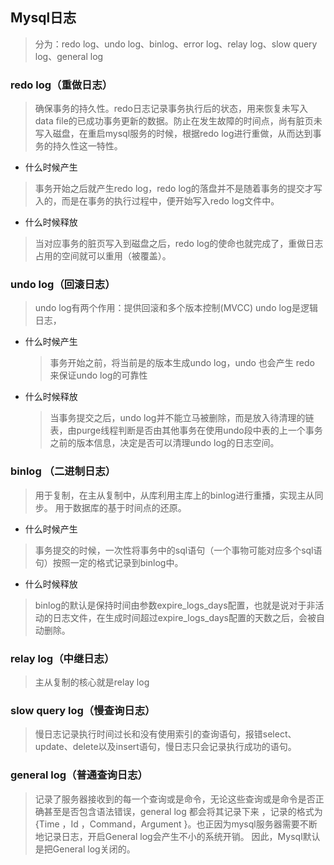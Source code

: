 ## Mysql日志

> 分为：redo log、undo log、binlog、error log、relay log、slow query log、general log

### redo log（重做日志）

> 确保事务的持久性。redo日志记录事务执行后的状态，用来恢复未写入data file的已成功事务更新的数据。防止在发生故障的时间点，尚有脏页未写入磁盘，在重启mysql服务的时候，根据redo log进行重做，从而达到事务的持久性这一特性。

- 什么时候产生

> 事务开始之后就产生redo log，redo log的落盘并不是随着事务的提交才写入的，而是在事务的执行过程中，便开始写入redo log文件中。

- 什么时候释放

> 当对应事务的脏页写入到磁盘之后，redo log的使命也就完成了，重做日志占用的空间就可以重用（被覆盖）。

### undo log（回滚日志）

> undo log有两个作用：提供回滚和多个版本控制(MVCC)
> undo log是逻辑日志，

- 什么时候产生
  > 事务开始之前，将当前是的版本生成undo log，undo 也会产生 redo 来保证undo log的可靠性
- 什么时候释放
  > 当事务提交之后，undo log并不能立马被删除，而是放入待清理的链表，由purge线程判断是否由其他事务在使用undo段中表的上一个事务之前的版本信息，决定是否可以清理undo log的日志空间。

### binlog （二进制日志）

> 用于复制，在主从复制中，从库利用主库上的binlog进行重播，实现主从同步。
> 用于数据库的基于时间点的还原。

- 什么时候产生

> 事务提交的时候，一次性将事务中的sql语句（一个事物可能对应多个sql语句）按照一定的格式记录到binlog中。

- 什么时候释放

> binlog的默认是保持时间由参数expire_logs_days配置，也就是说对于非活动的日志文件，在生成时间超过expire_logs_days配置的天数之后，会被自动删除。

### relay log（中继日志）

> 主从复制的核心就是relay log

### slow query log（慢查询日志）

> 慢日志记录执行时间过长和没有使用索引的查询语句，报错select、update、delete以及insert语句，慢日志只会记录执行成功的语句。

### general log（普通查询日志）

> 记录了服务器接收到的每一个查询或是命令，无论这些查询或是命令是否正确甚至是否包含语法错误，general log 都会将其记录下来 ，记录的格式为 {Time ，Id ，Command，Argument }。也正因为mysql服务器需要不断地记录日志，开启General log会产生不小的系统开销。 因此，Mysql默认是把General log关闭的。